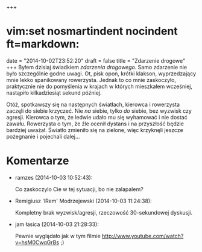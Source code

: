 +++
# vim:set nosmartindent nocindent ft=markdown:
date = "2014-10-02T23:52:20"
draft = false
title = "Zdarzenie drogowe"
+++
Byłem dzisiaj świadkiem _zdarzenia drogowego_. Samo zdarzenie nie było
szczególnie godne uwagi. Ot, pisk opon, krótki klakson, wyprzedzający mnie
lekko spanikowany rowerzysta. Jednak to co mnie zaskoczyło, praktycznie nie do
pomyślenia w krajach w których mieszkałem wcześniej, nastąpiło kilkadziesiąt
sekund później.

Otóż, spotkawszy się na następnych światłach, kierowca i rowerzysta zaczęli do
siebie krzyczeć. Nie _na_ siebie, tylko _do_ siebie, bez wyzwisk czy agresji.
Kierowca o tym, że ledwie udało mu się wyhamować i nie dostać zawału.
Rowerzysta o tym, że źle ocenił dystans i na przyszłość będzie bardziej
uważał. Światło zmieniło się na zielone, więc krzyknęli jeszcze pożegnanie i
pojechali dalej...

# Komentarze

* ramzes (2014-10-03 10:52:43): <p>Co zaskoczylo Cie w tej sytuacji, bo nie
  zalapalem?</p>
* Remigiusz 'lRem' Modrzejewski (2014-10-03 11:24:38): <p>Kompletny brak
  wyzwisk/agresji, rzeczowość 30-sekundowej dyskusji.</p>
* jam łasica (2014-10-03 21:28:33): <p>Pewnie wyglądało jak w tym filmie <a
  href="http://www.youtube.com/watch?v=hsM0CwqGrBs"
  rel="nofollow">http://www.youtube.com/watch?v=hsM0CwqGrBs</a> ;)</p>
